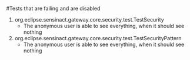 #Tests that are failing and are disabled

1. org.eclipse.sensinact.gateway.core.security.test.TestSecurity
    * The anonymous user is able to see everything, when it should see nothing
1. org.eclipse.sensinact.gateway.core.security.test.TestSecurityPattern
    * The anonymous user is able to see everything, when it should see nothing




